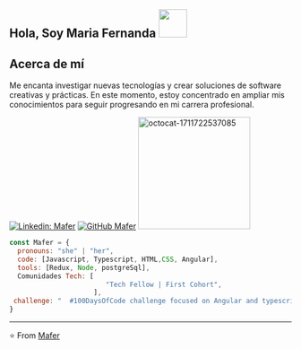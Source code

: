 <h2> Hola, Soy Maria Fernanda   <img src="https://media.giphy.com/media/mGcNjsfWAjY5AEZNw6/giphy.gif" width="50"></h2>

<h2>Acerca de mí</h2>

Me encanta investigar nuevas tecnologías y crear soluciones de software creativas y prácticas. En este momento, estoy concentrado en ampliar mis conocimientos para seguir progresando en mi carrera profesional.


[![Linkedin: Mafer](https://img.shields.io/badge/-Mafer-blue?style=flat-square&logo=Linkedin&logoColor=white&link=https://www.linkedin.com/in/fernandapalencia/)](https://www.linkedin.com/in/fernandapalencia/)
[![GitHub Mafer](https://img.shields.io/github/followers/thaiane?label=follow&style=social)](https://github.com/mafer23)
<img src="https://github.com/mafer23/mafer23/assets/39041288/fade0c32-f42d-4001-8253-0dd840508a50" alt="octocat-1711722537085" width="200" height="200">

```javascript
const Mafer = {
  pronouns: "she" | "her",
  code: [Javascript, Typescript, HTML,CSS, Angular],
  tools: [Redux, Node, postgreSql],
  Comunidades Tech: [
                        "Tech Fellow | First Cohort", 
                     ],
 challenge: "  #100DaysOfCode challenge focused on Angular and typescript"
}
```

<!-- El siguiente código HTML insertará la imagen y establecerá su tamaño -->


---

⭐️ From [Mafer](https://github.com/mafer23)
